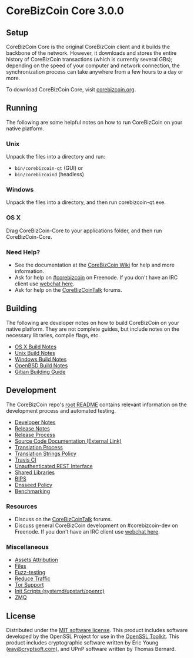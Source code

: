 CoreBizCoin Core 3.0.0
=====================

Setup
---------------------
CoreBizCoin Core is the original CoreBizCoin client and it builds the backbone of the network. However, it downloads and stores the entire history of CoreBizCoin transactions (which is currently several GBs); depending on the speed of your computer and network connection, the synchronization process can take anywhere from a few hours to a day or more.

To download CoreBizCoin Core, visit [corebizcoin.org](https://corebizcoin.org).

Running
---------------------
The following are some helpful notes on how to run CoreBizCoin on your native platform.

### Unix

Unpack the files into a directory and run:

- `bin/corebizcoin-qt` (GUI) or
- `bin/corebizcoind` (headless)

### Windows

Unpack the files into a directory, and then run corebizcoin-qt.exe.

### OS X

Drag CoreBizCoin-Core to your applications folder, and then run CoreBizCoin-Core.

### Need Help?

* See the documentation at the [CoreBizCoin Wiki](https://corebizcoin.info/)
for help and more information.
* Ask for help on [#corebizcoin](http://webchat.freenode.net?channels=corebizcoin) on Freenode. If you don't have an IRC client use [webchat here](http://webchat.freenode.net?channels=corebizcoin).
* Ask for help on the [CoreBizCoinTalk](https://corebizcointalk.io/) forums.

Building
---------------------
The following are developer notes on how to build CoreBizCoin on your native platform. They are not complete guides, but include notes on the necessary libraries, compile flags, etc.

- [OS X Build Notes](build-osx.md)
- [Unix Build Notes](build-unix.md)
- [Windows Build Notes](build-windows.md)
- [OpenBSD Build Notes](build-openbsd.md)
- [Gitian Building Guide](gitian-building.md)

Development
---------------------
The CoreBizCoin repo's [root README](/README.md) contains relevant information on the development process and automated testing.

- [Developer Notes](developer-notes.md)
- [Release Notes](release-notes.md)
- [Release Process](release-process.md)
- [Source Code Documentation (External Link)](https://dev.visucore.com/corebizcoin/doxygen/)
- [Translation Process](translation_process.md)
- [Translation Strings Policy](translation_strings_policy.md)
- [Travis CI](travis-ci.md)
- [Unauthenticated REST Interface](REST-interface.md)
- [Shared Libraries](shared-libraries.md)
- [BIPS](bips.md)
- [Dnsseed Policy](dnsseed-policy.md)
- [Benchmarking](benchmarking.md)

### Resources
* Discuss on the [CoreBizCoinTalk](https://corebizcointalk.io/) forums.
* Discuss general CoreBizCoin development on #corebizcoin-dev on Freenode. If you don't have an IRC client use [webchat here](http://webchat.freenode.net/?channels=corebizcoin-dev).

### Miscellaneous
- [Assets Attribution](assets-attribution.md)
- [Files](files.md)
- [Fuzz-testing](fuzzing.md)
- [Reduce Traffic](reduce-traffic.md)
- [Tor Support](tor.md)
- [Init Scripts (systemd/upstart/openrc)](init.md)
- [ZMQ](zmq.md)

License
---------------------
Distributed under the [MIT software license](/COPYING).
This product includes software developed by the OpenSSL Project for use in the [OpenSSL Toolkit](https://www.openssl.org/). This product includes
cryptographic software written by Eric Young ([eay@cryptsoft.com](mailto:eay@cryptsoft.com)), and UPnP software written by Thomas Bernard.
